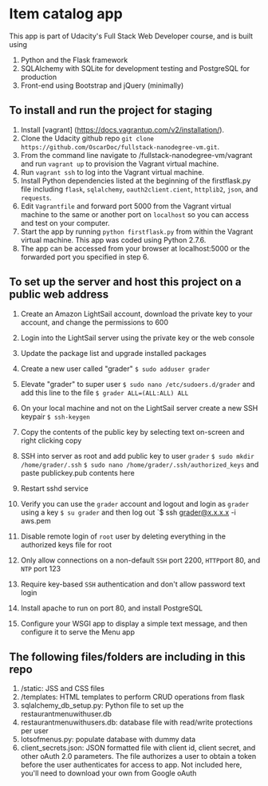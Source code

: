 # Item catalog app

This app is part of Udacity's Full Stack Web Developer course, and is built using
1. Python and the Flask framework
2. SQLAlchemy with SQLite for development testing and PostgreSQL for production
3. Front-end using Bootstrap and jQuery (minimally)

## To install and run the project for staging

1. Install [vagrant] (https://docs.vagrantup.com/v2/installation/).
2. Clone the Udacity github repo `git clone https://github.com/OscarDoc/fullstack-nanodegree-vm.git`.
3. From the command line navigate to /fullstack-nanodegree-vm/vagrant and run `vagrant up` to provision the Vagrant virtual machine.
4. Run `vagrant ssh` to log into the Vagrant virtual machine.
5. Install Python dependencies listed at the beginning of the firstflask.py file including `flask`, `sqlalchemy`, `oauth2client.cient`, `httplib2`, `json`, and `requests`.
6. Edit `Vagrantfile` and forward port 5000 from the Vagrant virtual machine to the same or another port on `localhost` so you can access and test on your computer.
7. Start the app by running `python firstflask.py` from within the Vagrant virtual machine. This app was coded using Python 2.7.6.
8. The app can be accessed from your browser at localhost:5000 or the forwarded port you specified in step 6. 

## To set up the server and host this project on a public web address

1. Create an Amazon LightSail account, download the private key to your account, and change the permissions to 600

2. Login into the LightSail server using the private key or the web console

3. Update the package list and upgrade installed packages

4. Create a new user called "grader"
`$ sudo adduser grader`

5. Elevate "grader" to super user
`$ sudo nano /etc/sudoers.d/grader` and add this line to the file `$ grader ALL=(ALL:ALL) ALL`

6. On your local machine and not on the LightSail server create a new SSH keypair
`$ ssh-keygen`

7. Copy the contents of the public key by selecting text on-screen and right clicking copy

8. SSH into server as root and add public key to user `grader`
`$ sudo mkdir /home/grader/.ssh`
`$ sudo nano /home/grader/.ssh/authorized_keys` and paste publickey.pub contents here

9. Restart sshd service

10. Verify you can use the `grader` account and logout and login as `grader` using a key
`$ su grader` and then log out
`$ ssh grader@x.x.x.x -i aws.pem

11. Disable remote login of `root` user by deleting everything in the authorized keys file for root

12. Only allow connections on a non-default `SSH` port 2200, `HTTP`port 80, and `NTP` port 123

13. Require key-based `SSH` authentication and don't allow password text login

14. Install apache to run on port 80, and install PostgreSQL

15. Configure your WSGI app to display a simple text message, and then configure it to serve the Menu app


## The following files/folders are including in this repo

1. /static: JSS and CSS files
2. /templates: HTML templates to perform CRUD operations from flask
3. sqlalchemy_db_setup.py: Python file to set up the restaurantmenuwithuser.db
4. restaurantmenuwithusers.db: database file with read/write protections per user
5. lotsofmenus.py: populate database with dummy data
6. client_secrets.json: JSON formatted file with client id, client secret, and other oAuth 2.0 parameters. The file authorizes a user to obtain a token before the user authenticates for access to app. Not included here, you'll need to download your own from Google oAuth
